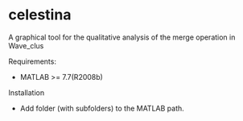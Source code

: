 celestina
=========

A graphical tool for the qualitative analysis of the merge operation in Wave_clus

Requirements:

* MATLAB >= 7.7(R2008b)

Installation

* Add folder (with subfolders) to the MATLAB path.
